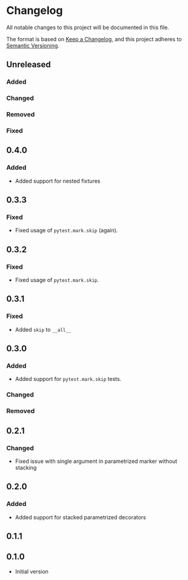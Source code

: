 # Changelog

All notable changes to this project will be documented in this file.

The format is based on [Keep a Changelog](https://keepachangelog.com/en/1.0.0/),
and this project adheres to [Semantic Versioning](https://semver.org/spec/v2.0.0.html).

## Unreleased

### Added

### Changed

### Removed

### Fixed

## 0.4.0

### Added

* Added support for nested fixtures

## 0.3.3

### Fixed

* Fixed usage of ``pytest.mark.skip`` (again).

## 0.3.2

### Fixed

* Fixed usage of ``pytest.mark.skip``.

## 0.3.1

### Fixed

* Added ``skip`` to ``__all__``

## 0.3.0

### Added

* Added support for ``pytest.mark.skip`` tests.

### Changed

### Removed

## 0.2.1

### Changed

* Fixed issue with single argument in parametrized marker without stacking

## 0.2.0

### Added

* Added support for stacked parametrized decorators

## 0.1.1

## 0.1.0

* Initial version
